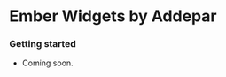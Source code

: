 Ember Widgets by Addepar
=============================================

### Getting started

  * Coming soon.